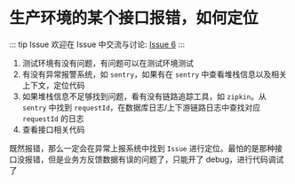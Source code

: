 # 生产环境的某个接口报错，如何定位



::: tip Issue 
 欢迎在 Issue 中交流与讨论: [Issue 6](https://github.com/shfshanyue/Daily-Question/issues/6) 
:::

1. 测试环境有没有问题，有问题可以在测试环境测试
1. 有没有异常报警系统，如 `sentry`，如果有在 `sentry` 中查看堆栈信息以及相关上下文，定位代码
1. 如果堆栈信息不足够找到问题，看有没有链路追踪工具，如 `zipkin`。从 `sentry` 中找到 `requestId`，在数据库日志/上下游链路日志中查找对应 `requestId` 的日志
1. 查看接口相关代码 

既然报错，那么一定会在异常上报系统中找到 `Issue` 进行定位。最怕的是那种接口没报错，但是业务方反馈数据有误的问题了，只能开了 debug，进行代码调试了